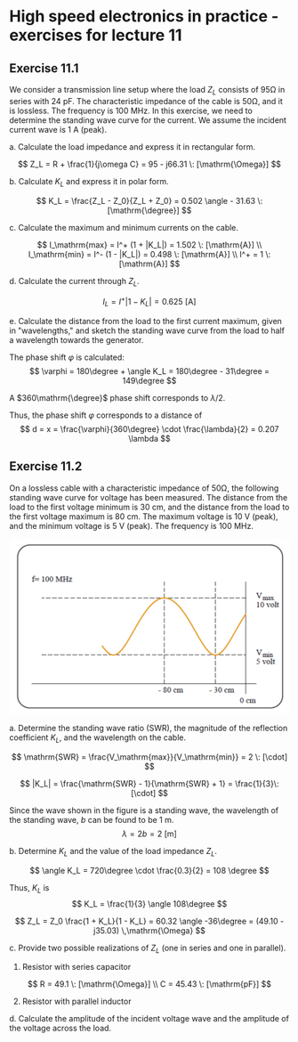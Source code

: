 # High speed electronics in practice - exercises for lecture 11

## Exercise 11.1

We consider a transmission line setup where the load $Z_L$ consists of $95 \mathrm{\Omega}$ in series with 24 pF.
The characteristic impedance of the cable is $50 \mathrm{\Omega}$, and it is lossless. The frequency is 100 MHz.
In this exercise, we need to determine the standing wave curve for the current. We assume the incident current wave is 1 A (peak).

a. Calculate the load impedance and express it in rectangular form.

$$
Z_L = R + \frac{1}{j\omega C} = 95 - j66.31 \: [\mathrm{\Omega}]
$$

b. Calculate $K_L$ and express it in polar form.

$$
K_L = \frac{Z_L - Z_0}{Z_L + Z_0} = 0.502 \angle - 31.63 \: [\mathrm{\degree}]
$$

c. Calculate the maximum and minimum currents on the cable.

$$
I_\mathrm{max} = I^+ (1 + |K_L|) = 1.502 \: [\mathrm{A}] \\
I_\mathrm{min} = I^- (1 - |K_L|) = 0.498 \: [\mathrm{A}] \\
I^+ = 1 \: [\mathrm{A}]
$$

d. Calculate the current through $Z_L$.

$$
I_{L} =I^+ |1-K_L| = 0.625 \: [\mathrm{A}]
$$

e. Calculate the distance from the load to the first current maximum, given in
"wavelengths," and sketch the standing wave curve from the load to half a
wavelength towards the generator.

The phase shift $\varphi$ is calculated:
$$
\varphi = 180\degree + \angle K_L = 180\degree - 31\degree = 149\degree
$$

A $360\mathrm{\degree}$ phase shift corresponds to $\lambda/2$.

Thus, the phase shift $\varphi$ corresponds to a distance of
$$
d = x = \frac{\varphi}{360\degree} \cdot \frac{\lambda}{2} = 0.207 \lambda
$$

## Exercise 11.2

On a lossless cable with a characteristic impedance of $50 \mathrm{\Omega}$, the following standing wave curve for voltage
has been measured. The distance from the load to the first voltage minimum is 30 cm, and the distance
from the load to the first voltage maximum is 80 cm. The maximum voltage is 10 V (peak), and the
minimum voltage is 5 V (peak). The frequency is 100 MHz.

![ex2](ex2.png)

a. Determine the standing wave ratio (SWR), the magnitude of the reflection coefficient $K_L$, and the wavelength on the cable.

$$
\mathrm{SWR} = \frac{V_\mathrm{max}}{V_\mathrm{min}} = 2 \: [\cdot]
$$

$$
|K_L| = \frac{\mathrm{SWR} - 1}{\mathrm{SWR} + 1} = \frac{1}{3}\: [\cdot]
$$

Since the wave shown in the figure is a standing wave, the wavelength of the standing wave, $b$ can be found to be 1 m.
$$
\lambda = 2 b = 2 \:[\mathrm{m}]
$$

b. Determine $K_L$ and the value of the load impedance $Z_L$.

$$
\angle K_L = 720\degree \cdot \frac{0.3}{2} = 108 \degree
$$

Thus, $K_L$ is
$$
K_L = \frac{1}{3} \angle 108\degree
$$

$$
Z_L = Z_0 \frac{1 + K_L}{1 - K_L} = 60.32 \angle -36\degree = (49.10 - j35.03) \,\mathrm{\Omega}
$$

c. Provide two possible realizations of $Z_L$ (one in series and one in parallel).

1. Resistor with series capacitor

$$
R = 49.1 \: [\mathrm{\Omega}] \\
C = 45.43 \: [\mathrm{pF}]
$$

2. Resistor with parallel inductor

d. Calculate the amplitude of the incident voltage wave and the amplitude of the voltage across the load.
